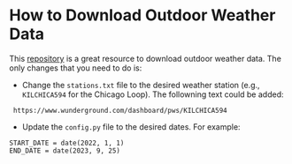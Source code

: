 # How to Download Outdoor Weather Data
This [repository](https://github.com/Karlheinzniebuhr/the-weather-scraper) is a great resource to download outdoor weather data. The only changes that you need to do is:

* Change the `stations.txt` file to the desired weather station (e.g., `KILCHICA594` for the Chicago Loop). The followning text could be added:
```
 https://www.wunderground.com/dashboard/pws/KILCHICA594
```
* Update the `config.py` file to the desired dates. For example:

```
START_DATE = date(2022, 1, 1)
END_DATE = date(2023, 9, 25)
```
